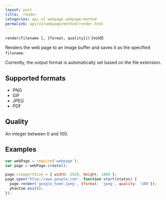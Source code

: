 ```yaml
---
layout: post
title:  render
categories: api_v2 webpage webpage-method
permalink: api/v2/webpage/method/render.html
---
```


`render(filename [, {format, quality}])` {void}

Renders the web page to an image buffer and saves it as the specified `filename`.

Currently, the output format is automatically set based on the file extension.

## Supported formats

* PNG
* GIF
* JPEG
* PDF

## Quality

An integer between 0 and 100.


## Examples

```javascript
var webPage = require('webpage');
var page = webPage.create();

page.viewportSize = { width: 1920, height: 1080 };
page.open("http://www.google.com", function start(status) {
  page.render('google_home.jpeg', {format: 'jpeg', quality: '100'});
  phantom.exit();
});
```








